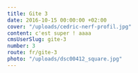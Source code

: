 ```yaml
---
title: Gite 3
date: 2016-10-15 00:00:00 +02:00
cover: "/uploads/cedric-nerf-profil.jpg"
content: c'est super ! aaaa
cmsUserSlug: gite-3
number: 3
route: fr/gite-3
photo: "/uploads/dsc00412_square.jpg"
---
```

